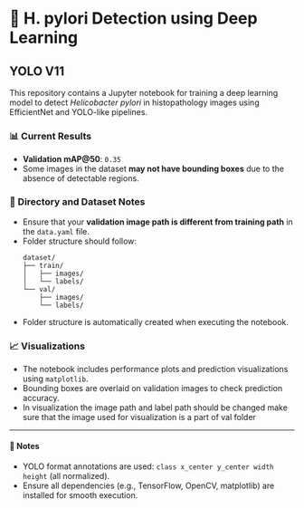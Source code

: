 # 🧪 H. pylori Detection using Deep Learning

## YOLO V11
This repository contains a Jupyter notebook for training a deep learning model to detect *Helicobacter pylori* in histopathology images using EfficientNet and YOLO-like pipelines.

### 📊 Current Results
- **Validation mAP@50**: `0.35`
- Some images in the dataset **may not have bounding boxes** due to the absence of detectable regions.

### 📁 Directory and Dataset Notes
- Ensure that your **validation image path is different from training path** in the `data.yaml` file.
- Folder structure should follow:
  ```
  dataset/
  ├── train/
  │   ├── images/
  │   └── labels/
  └── val/
      ├── images/
      └── labels/
  ```
- Folder structure is automatically created when executing the notebook.

### 📈 Visualizations
- The notebook includes performance plots and prediction visualizations using `matplotlib`.
- Bounding boxes are overlaid on validation images to check prediction accuracy.
- In visualization the image path and label path should be changed make sure that the image used for visualization is a part of val folder

---

#### 🔧 Notes
- YOLO format annotations are used: `class x_center y_center width height` (all normalized).
- Ensure all dependencies (e.g., TensorFlow, OpenCV, matplotlib) are installed for smooth execution.
